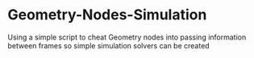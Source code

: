 # Geometry-Nodes-Simulation
Using a simple script to cheat Geometry nodes into passing information between frames so simple simulation solvers can be created
